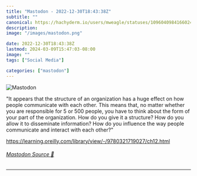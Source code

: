```yaml
---
title: "Mastodon - 2022-12-30T18:43:38Z"
subtitle: ""
canonical: https://hachyderm.io/users/mweagle/statuses/109604098416602421
description:
image: "/images/mastodon.png"

date: 2022-12-30T18:43:38Z
lastmod: 2024-03-09T15:47:03-08:00
image: ""
tags: ["Social Media"]

categories: ["mastodon"]
---
```

![Mastodon](/images/mastodon.png)

<p>&quot;It appears that the structure of an organization has a huge effect on how people communicate with each other. This means that, no matter whether you are responsible for 5 or 500 people, you have to think about the form of your part of the organization. How do you give it a structure? How do you allow it to disseminate information? How do you influence the way people communicate and interact with each other?&quot;</p><p><a href="https://learning.oreilly.com/library/view/-/9780321719027/ch12.html" target="_blank" rel="nofollow noopener noreferrer" translate="no"><span class="invisible">https://</span><span class="ellipsis">learning.oreilly.com/library/v</span><span class="invisible">iew/-/9780321719027/ch12.html</span></a></p>


###### [Mastodon Source 🐘](https://hachyderm.io/@mweagle/109604098416602421)

___
